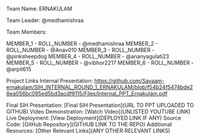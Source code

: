 Team Name: ERNAKULAM

Team Leader: @medhamishraa

Team Members: 

MEMBER_1 - ROLL_NUMBER - @medhamishraa
MEMBER_2 - ROLL_NUMBER - @Anav010
MEMBER_3 - ROLL_NUMBER - @pinksheepdog
MEMBER_4 - ROLL_NUMBER - @ananyagulati23
MEMBER_5 - ROLL_NUMBER - @vibhor2217
MEMBER_6 - ROLL_NUMBER - @arpit615


Project Links
Internal Presentation: https://github.com/Savaam-ernakulam/SIH_INTERNAL_ROUND_1_ERNAKULAM/blob/f54b24f5474bde28ea056bc095ed5bd3acdf9115/Files/Internal_PPT_Ernakulam.pdf

Final SIH Presentation: [Final SIH Presentation](URL TO PPT UPLOADED TO GITHUB)
Video Demonstration: [Watch Video](UNLISTED YOUTUBE LINK)
Live Deployment: [View Deployment](DEPLOYED LINK IF ANY)
Source Code: [GitHub Repository](GITHUB LINK TO THE REPO)
Additional Resources: [Other Relevant Links](ANY OTHER RELEVANT LINKS)
